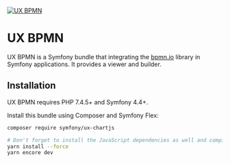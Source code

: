 [![UX BPMN](https://github.com/scope-li/ux-bpmn/actions/workflows/ci.yaml/badge.svg)](https://github.com/scope-li/ux-bpmn/actions/workflows/ci.yaml)
# UX BPMN
UX BPMN is a Symfony bundle that integrating the [bpmn.io](https://bpmn.io/) library in Symfony applications. 
It provides a viewer and builder.

## Installation

UX BPMN requires PHP 7.4.5+ and Symfony 4.4+.

Install this bundle using Composer and Symfony Flex:

```sh
composer require symfony/ux-chartjs

# Don't forget to install the JavaScript dependencies as well and compile
yarn install --force
yarn encore dev
```